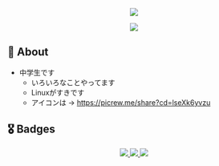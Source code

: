 <p align="center">
  <img src="https://capsule-render.vercel.app/api?type=waving&height=200&color=gradient" />
</p>

<p align="center">
  <img src="https://readme-typing-svg.herokuapp.com?font=Fira+Code&pause=1000&center=true&width=435&lines=Hi%2C+I'm+Aoi." />
</p>


## 🌺 About
- 中学生です
  - いろいろなことやってます
  - Linuxがすきです
  - アイコンは -> https://picrew.me/share?cd=lseXk6yvzu
 
## 🎖 Badges
<p align="center">
  <a href="https://nixos.org/">
    <img src="https://img.shields.io/badge/-NixOS-3b4252.svg?logo=nixos&style=flat-square" />
  </a>
  <a href="https://go.dev/">
    <img src="https://img.shields.io/badge/-Go-76E1FE.svg?logo=go&style=flat-square" />
  </a>
  <a href="https://python.org/">
    <img src="https://img.shields.io/badge/-Python-FFE873.svg?logo=python&style=flat-square" />
  </a>
</p>
